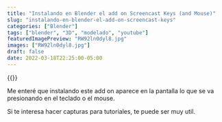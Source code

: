 ```yaml
---
title: "Instalando en Blender el add on Screencast Keys (and Mouse)"
slug: "instalando-en-blender-el-add-on-screencast-keys"
categories: ["Blender"]
tags: ["blender", "3D", "modelado", "youtube"]
featuredImagePreview: "RW92ln0dyl8.jpg"
images: ["RW92ln0dyl8.jpg"]
draft: false
date: 2022-03-18T22:25:00-05:00
---
```


{{<youtube RW92ln0dyl8>}}

Me enteré que instalando este add on aparece en la pantalla lo que se va presionando en el teclado o el mouse.

Si te interesa hacer capturas para tutoriales, te puede ser muy util.
